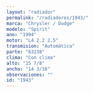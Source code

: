 ```yaml
---
layout: "radiador"
permalink: "/radiadores/1943/"
marca: "Chrysler / Dodge"
modelo: "Spirit"
ano: "1994"
motor: "L4 2.2 2.5"
transmision: "Automática"
parte: "63238"
clima: "Con clima"
alto: "15 7/8"
ancho: "14 3/16"
observaciones: ""
id: "1943"
---
```


